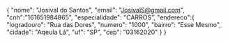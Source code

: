 {
    "nome": "Josival do Santos",
    "email": "JosivalS@gmail.com",
    "cnh":"161651984865",
    "especialidade": "CARROS",
    "endereco":{
        "logradouro": "Rua das Dores",
        "numero": "1000",
        "bairro": "Esse Mesmo",
        "cidade": "Aqeula Lá",
        "uf": "SP",
        "cep": "03162020"
    }
}
